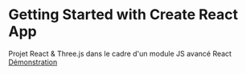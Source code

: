 # Getting Started with Create React App
Projet React & Three.js dans le cadre d'un module JS avancé React
[Démonstration](https://cubz.albchr.dev)